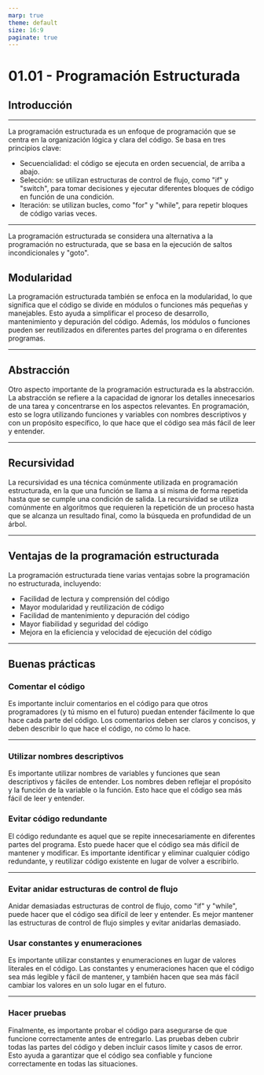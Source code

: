 ```yaml
---
marp: true
theme: default
size: 16:9
paginate: true
---
```


# 01.01 - Programación Estructurada

## Introducción

---

La programación estructurada es un enfoque de programación que se centra en la organización lógica y clara del código. Se basa en tres principios clave:

- Secuencialidad: el código se ejecuta en orden secuencial, de arriba a abajo.
- Selección: se utilizan estructuras de control de flujo, como "if" y "switch", para tomar decisiones y ejecutar diferentes bloques de código en función de una condición.
- Iteración: se utilizan bucles, como "for" y "while", para repetir bloques de código varias veces.

---

La programación estructurada se considera una alternativa a la programación no estructurada, que se basa en la ejecución de saltos incondicionales y "goto".

## Modularidad

La programación estructurada también se enfoca en la modularidad, lo que significa que el código se divide en módulos o funciones más pequeñas y manejables. Esto ayuda a simplificar el proceso de desarrollo, mantenimiento y depuración del código. Además, los módulos o funciones pueden ser reutilizados en diferentes partes del programa o en diferentes programas.

---

## Abstracción

Otro aspecto importante de la programación estructurada es la abstracción. La abstracción se refiere a la capacidad de ignorar los detalles innecesarios de una tarea y concentrarse en los aspectos relevantes. En programación, esto se logra utilizando funciones y variables con nombres descriptivos y con un propósito específico, lo que hace que el código sea más fácil de leer y entender.

---

## Recursividad

La recursividad es una técnica comúnmente utilizada en programación estructurada, en la que una función se llama a sí misma de forma repetida hasta que se cumple una condición de salida. La recursividad se utiliza comúnmente en algoritmos que requieren la repetición de un proceso hasta que se alcanza un resultado final, como la búsqueda en profundidad de un árbol.

---

## Ventajas de la programación estructurada

La programación estructurada tiene varias ventajas sobre la programación no estructurada, incluyendo:

- Facilidad de lectura y comprensión del código
- Mayor modularidad y reutilización de código
- Facilidad de mantenimiento y depuración del código
- Mayor fiabilidad y seguridad del código
- Mejora en la eficiencia y velocidad de ejecución del código

---

## Buenas prácticas

### Comentar el código

Es importante incluir comentarios en el código para que otros programadores (y tú mismo en el futuro) puedan entender fácilmente lo que hace cada parte del código. Los comentarios deben ser claros y concisos, y deben describir lo que hace el código, no cómo lo hace.

---

### Utilizar nombres descriptivos

Es importante utilizar nombres de variables y funciones que sean descriptivos y fáciles de entender. Los nombres deben reflejar el propósito y la función de la variable o la función. Esto hace que el código sea más fácil de leer y entender.

### Evitar código redundante

El código redundante es aquel que se repite innecesariamente en diferentes partes del programa. Esto puede hacer que el código sea más difícil de mantener y modificar. Es importante identificar y eliminar cualquier código redundante, y reutilizar código existente en lugar de volver a escribirlo.

---

### Evitar anidar estructuras de control de flujo

Anidar demasiadas estructuras de control de flujo, como "if" y "while", puede hacer que el código sea difícil de leer y entender. Es mejor mantener las estructuras de control de flujo simples y evitar anidarlas demasiado.

### Usar constantes y enumeraciones

Es importante utilizar constantes y enumeraciones en lugar de valores literales en el código. Las constantes y enumeraciones hacen que el código sea más legible y fácil de mantener, y también hacen que sea más fácil cambiar los valores en un solo lugar en el futuro.

---

### Hacer pruebas

Finalmente, es importante probar el código para asegurarse de que funcione correctamente antes de entregarlo. Las pruebas deben cubrir todas las partes del código y deben incluir casos límite y casos de error. Esto ayuda a garantizar que el código sea confiable y funcione correctamente en todas las situaciones.
